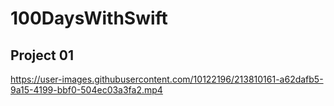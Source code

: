 # 100DaysWithSwift

## Project 01


https://user-images.githubusercontent.com/10122196/213810161-a62dafb5-9a15-4199-bbf0-504ec03a3fa2.mp4

